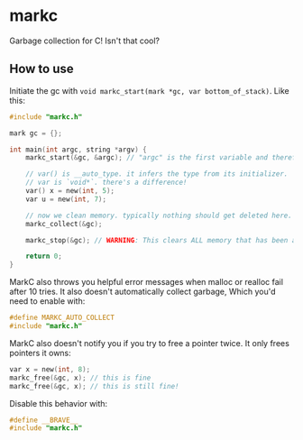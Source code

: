 # markc

Garbage collection for C! Isn't that cool?

## How to use

Initiate the gc with `void markc_start(mark *gc, var bottom_of_stack)`. Like this:

```c
#include "markc.h"

mark gc = {};

int main(int argc, string *argv) {
    markc_start(&gc, &argc); // "argc" is the first variable and therefore the bottom of the stack.

    // var() is __auto_type. it infers the type from its initializer.
    // var is `void*`. there's a difference!
    var() x = new(int, 5);
    var u = new(int, 7);

    // now we clean memory. typically nothing should get deleted here.
    markc_collect(&gc);

    markc_stop(&gc); // WARNING: This clears ALL memory that has been allocated with markc.

    return 0;
}
```

MarkC also throws you helpful error messages when malloc or realloc fail after 10 tries. It also doesn't automatically collect garbage, Which you'd need to enable with:

```c
#define MARKC_AUTO_COLLECT
#include "markc.h"
```

MarkC also doesn't notify you if you try to free a pointer twice. It only frees pointers it owns:

```c
var x = new(int, 8);
markc_free(&gc, x); // this is fine
markc_free(&gc, x); // this is still fine!
```

Disable this behavior with:

```c
#define __BRAVE__
#include "markc.h"
```
